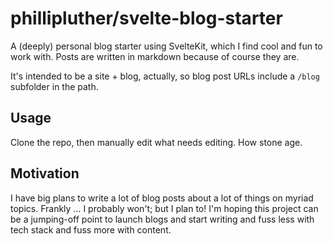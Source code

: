 # phillipluther/svelte-blog-starter

A (deeply) personal blog starter using SvelteKit, which I find cool and fun to work with. Posts are written in markdown because of course they are.

It's intended to be a site + blog, actually, so blog post URLs include a `/blog` subfolder in the path.

## Usage

Clone the repo, then manually edit what needs editing. How stone age.

## Motivation

I have big plans to write a lot of blog posts about a lot of things on myriad topics. Frankly … I probably won't; but I plan to! I'm hoping this project can be a jumping-off point to launch blogs and start writing and fuss less with tech stack and fuss more with content.
